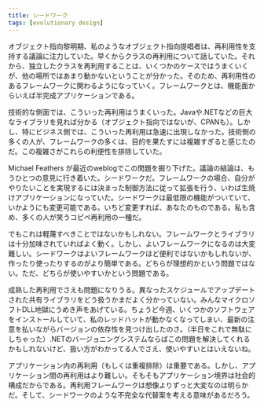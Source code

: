 ```yaml
---
title: シードワーク
tags: [evolutionary design]
---
```


オブジェクト指向黎明期、私のようなオブジェクト指向提唱者は、再利用性を支持する議論に注力していた。早くからクラスの再利用について話していた。それから、独立したクラスを再利用することは、いくつかのケースではうまくいくが、他の場所ではあまり動かないということが分かった。そのため、再利用性のあるフレームワークに関わるようになっていく。フレームワークとは、機能面からいえば半完成アプリケーションである。

技術的な側面では、こういった再利用はうまくいった。Javaや.NETなどの巨大なライブラリを見れば分かる（オブジェクト指向ではないが、CPANも）。しかし、特にビジネス側では、こういった再利用は急速に出現しなかった。技術側の多くの人が、フレームワークの多くは、目的を果たすには複雑すぎると感じたのだ。この複雑さがこれらの利便性を排除していた。

Michael Feathers が最近のweblogでこの問題を掘り下げた。議論の結論は、もうひとつの意見に行き着いた。シードワークだ。フレームワークの場合、自分がやりたいことを実現するには決まった制御方法に従って拡張を行う、いわば生焼けアプリケーションになっていた。シードワークは最低限の機能がついていて、いかようにも変更可能である。いちど変更すれば、あなたのものである。私も含め、多くの人が笑うコピペ再利用の一種だ。

でもこれは軽蔑すべきことではないかもしれない。フレームワークとライブラリは十分加味されていればよく動く。しかし、よいフレームワークになるのは大変難しい。シードワークはよいフレームワークほど便利ではないかもしれないが、作ったり使ったりするのがより簡単である。どちらが理想的かという問題ではない。ただ、どちらが使いやすいかという問題である。

成熟した再利用でさえも問題になりうる。異なったスケジュールでアップデートされた共有ライブラリをどう扱うかまだよく分かっていない。みんなマイクロソフトDLL地獄にうめき声をあげている。ちょうど今週、いくつかのソフトウェアをインストールしていて、私のレッドハットが動かなくなってしまい、最新の注意を払いながらバージョンの依存性を見つけ出したのさ。（半日をこれで無駄にしちゃった）.NETのバージョニングシステムならばこの問題を解決してくれるかもしれないけど、扱い方がわかってる人でさえ、使いやすいとはいえないね。

アプリケーション内の再利用（もしくは重複排除）は重要である。しかし、アプリケーション間の再利用はより難しい。そもそもアプリケーション境界は社会的構成だからである。再利用フレームワークは想像よりずっと大変なのは明らかだ。そして、シードワークのような不完全な代替案を考える意味があるだろう。
